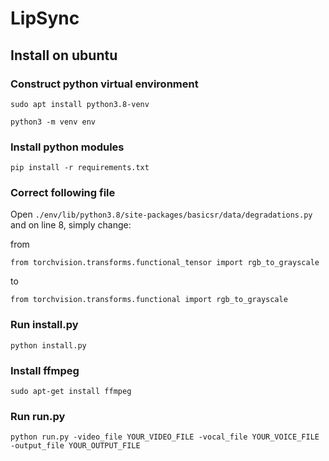 # LipSync

## Install on ubuntu 

### Construct python virtual environment

`sudo apt install python3.8-venv`

`python3 -m venv env`

### Install python modules

`pip install -r requirements.txt`

### Correct following file

Open `./env/lib/python3.8/site-packages/basicsr/data/degradations.py` and on line 8, simply change:

from

```
from torchvision.transforms.functional_tensor import rgb_to_grayscale
```

to

```
from torchvision.transforms.functional import rgb_to_grayscale
```

### Run install.py

`python install.py`

### Install ffmpeg

`sudo apt-get install ffmpeg`

### Run run.py

```
python run.py -video_file YOUR_VIDEO_FILE -vocal_file YOUR_VOICE_FILE -output_file YOUR_OUTPUT_FILE
```
